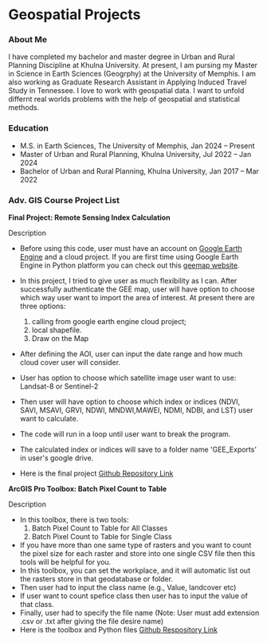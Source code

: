 # Geospatial Projects

### About Me
I have completed my bachelor and master degree in Urban and Rural Planning Discipline at Khulna University. At present, I am pursing my Master in Science in Earth Sciences (Geogrphy) at the University of Memphis. I am also working as Graduate Research Assistant in Applying Induced Travel Study in Tennessee. I love to work with geospatial data. I want to unfold differnt real worlds problems with the help of geospatial and statistical methods.

### Education
- M.S. in Earth Sciences, The University of Memphis, Jan 2024 – Present
- Master of Urban and Rural Planning, Khulna University, Jul 2022 – Jan 2024
- Bachelor of Urban and Rural Planning, Khulna University, Jan 2017 – Mar 2022

### Adv. GIS Course Project List
**Final Project: Remote Sensing Index Calculation**

Description
- Before using this code, user must have an account on [Google Earth Engine](https://code.earthengine.google.com/) and a cloud project. If you are first time using Google Earth Engine in Python platform you can check out this [geemap website](https://geemap.org/installation/).
  
- In this project, I tried to give user as much flexibility as I can. After successfully authenticate the GEE map, user will have option to choose which way user want to import the area of interest. At present there are three options:
    1. calling from google earth engine cloud project;
    2. local shapefile.
    3. Draw on the Map
  
- After defining the AOI, user can input the date range and how much cloud cover user will consider.

- User has option to choose which satellite image user want to use: Landsat-8 or Sentinel-2
  
- Then user will have option to choose which index or indices (NDVI, SAVI, MSAVI, GRVI, NDWI, MNDWI,MAWEI, NDMI, NDBI, and LST) user want to calculate.
  
- The code will run in a loop until user want to break the program.
  
- The calculated index or indices will save to a folder name 'GEE_Exports' in user's google drive.
  
- Here is the final project [Github Repository Link](https://github.com/biswasjayanta/Python-For-GeospatialAnalysis/blob/8950e5e82e8f1eee43281e13bcc2e8f09873c6c0/RemoteSensingIndexCalculation.ipynb)

**ArcGIS Pro Toolbox: Batch Pixel Count to Table**

Description
- In this toolbox, there is two tools:
    1. Batch Pixel Count to Table for All Classes
    2. Batch Pixel Count to Table for Single Class
- If you have more than one same type of rasters and you want to count the pixel size for each raster and store into one single CSV file then this tools will be helpful for you.
- In this toolbox, you can set the workplace, and it will automatic list out the rasters store in that geodatabase or folder.
- Then user had to input the class name (e.g., Value, landcover etc)
- If user want to count spefice class then user has to input the value of that class.
- Finally, user had to specify the file name (Note: User must add extension .csv or .txt after giving the file desire name)
- Here is the toolbox and Python files [Github Respository Link](https://github.com/biswasjayanta/Python-For-GeospatialAnalysis/tree/5e9966ec2bdb445308100a1cecd5664bb2adf65a/BatchPixelCountToolbox)
